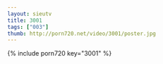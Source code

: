 ```yaml
--- 
layout: sieutv
title: 3001
tags: ["003"]
thumb: http://porn720.net/video/3001/poster.jpg
---
```

{% include porn720 key="3001" %} 
